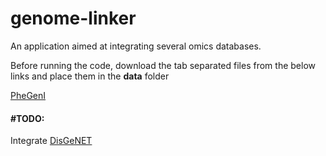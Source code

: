 # genome-linker
An application aimed at integrating several omics databases.

Before running the code, download the tab separated files from the below links and place them in the **data** folder

[PheGenI](https://www.ncbi.nlm.nih.gov/projects/gap/eqtl/EpiViewBE.cgi?type=dl.tab)

#### #TODO:
Integrate
[DisGeNET]()